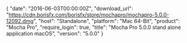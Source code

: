 {
  "date": "2016-06-03T00:00:00Z",
  "download_url": "https://cdn.borisfx.com/borisfx/store/mochapro/mochapro-5.0.0-12092.dmg",
  "host": "Standalone",
  "platform": "Mac 64-Bit",
  "product": "Mocha Pro",
  "require_login": true,
  "title": "Mocha Pro 5.0.0 stand alone application macOS",
  "version": "5.0.0"
}
